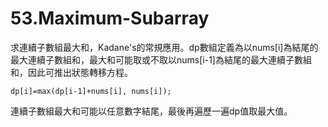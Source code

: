 # 53.Maximum-Subarray

求連續子數組最大和，Kadane's的常規應用。dp數組定義為以nums[i]為結尾的最大連續子數組和，最大和可能取或不取以nums[i-1]為結尾的最大連續子數組和，因此可推出狀態轉移方程。

```
dp[i]=max(dp[i-1]+nums[i], nums[i]);
```

連續子數組最大和可能以任意數字結尾，最後再遍歷一遍dp值取最大值。
